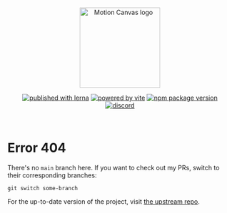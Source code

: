 <br/>
<p align="center">
  <a href="https://motion-canvas.github.io">
    <picture>
      <source media="(prefers-color-scheme: dark)" srcset="https://motion-canvas.github.io/img/logo_dark.svg">
      <img width="180" alt="Motion Canvas logo" src="https://motion-canvas.github.io/img/logo.svg">
    </picture>
  </a>
</p>
<p align="center">
  <a href="https://lerna.js.org"><img src="https://img.shields.io/badge/published%20with-lerna-c084fc?style=flat" alt="published with lerna"></a>
  <a href="https://vitejs.dev"><img src="https://img.shields.io/badge/powered%20by-vite-646cff?style=flat" alt="powered by vite"></a>
  <a href="https://www.npmjs.com/package/@motion-canvas/core"><img src="https://img.shields.io/npm/v/@motion-canvas/core?style=flat" alt="npm package version"></a>
  <a href="https://chat.motioncanvas.io"><img src="https://img.shields.io/discord/1071029581009657896?style=flat&logo=discord&logoColor=fff&color=404eed" alt="discord"></a>
</p>
<br/>

# Error 404

There's no `main` branch here. If you want to check out my PRs, switch to their corresponding branches:
```shell
git switch some-branch
```

For the up-to-date version of the project, visit [the upstream repo][upstream].

[upstream]: https://github.com/motion-canvas/motion-canvas